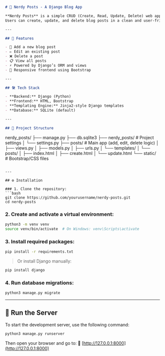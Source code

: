 ```markdown
# 🧠 Nerdy Posts - A Django Blog App

**Nerdy Posts** is a simple CRUD (Create, Read, Update, Delete) web application built with **Django**, using **HTML**, **Bootstrap**, and **Jinja2-style templates**.  
Users can create, update, and delete blog posts in a clean and user-friendly interface.

---

## 🚀 Features

- 📝 Add a new blog post  
- ✏️ Edit an existing post  
- ❌ Delete a post  
- 📋 View all posts  
- ⚡ Powered by Django’s ORM and views  
- 💅 Responsive frontend using Bootstrap  

---

## 🛠 Tech Stack

- **Backend:** Django (Python)  
- **Frontend:** HTML, Bootstrap  
- **Templating Engine:** Jinja2-style Django templates  
- **Database:** SQLite (default)

---

## 📁 Project Structure

```

nerdy\_posts/
├── manage.py
├── db.sqlite3
├── nerdy\_posts/            # Project settings
│   └── settings.py
├── posts/                  # Main app (add, edit, delete logic)
│   ├── views.py
│   ├── models.py
│   ├── urls.py
│   └── templates/
│       └── posts/
│           ├── index.html
│           ├── create.html
│           └── update.html
└── static/                 # Bootstrap/CSS files

````

---

## ⚙️ Installation

### 1. Clone the repository:
```bash
git clone https://github.com/yourusername/nerdy-posts.git
cd nerdy-posts
````

### 2. Create and activate a virtual environment:

```bash
python3 -m venv venv
source venv/bin/activate  # On Windows: venv\Scripts\activate
```

### 3. Install required packages:

```bash
pip install -r requirements.txt
```

> Or install Django manually:

```bash
pip install django
```

### 4. Run database migrations:

```bash
python3 manage.py migrate
```

---

## 🚀 Run the Server

To start the development server, use the following command:

```bash
python3 manage.py runserver
```

Then open your browser and go to:
📍 [http://127.0.0.1:8000](http://127.0.0.1:8000)
